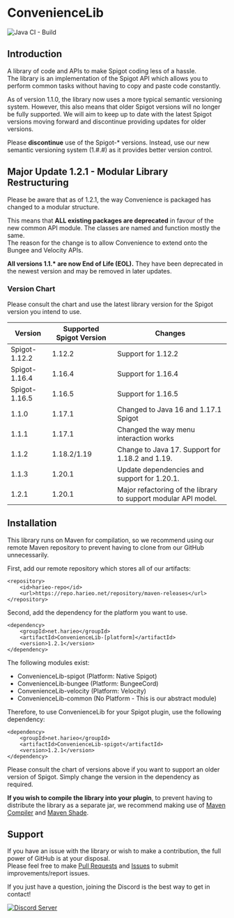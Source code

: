# ConvenienceLib
![Java CI - Build](https://github.com/Harieo/ConvenienceLib/workflows/Java%20CI%20-%20Build/badge.svg)
## Introduction
A library of code and APIs to make Spigot coding less of a hassle.  
The library is an implementation of the Spigot API which allows you to perform common tasks without having to copy and paste code constantly. 

As of version 1.1.0, the library now uses a more typical semantic versioning system. However, this also means that older Spigot versions will no longer be fully supported. We will aim to keep up to date with the latest Spigot versions moving forward and discontinue providing updates for older versions.

Please **discontinue** use of the Spigot-* versions. Instead, use our new semantic versioning system (1.#.#) as it provides better version control.
## Major Update 1.2.1 - Modular Library Restructuring
Please be aware that as of 1.2.1, the way Convenience is packaged has changed to a modular structure.

This means that **ALL existing packages are deprecated** in favour of the new common API module.
The classes are named and function mostly the same.  
The reason for the change is to allow Convenience to extend onto the Bungee and Velocity APIs.

**All versions 1.1.\* are now End of Life (EOL).** They have been deprecated in the newest version and may be removed
in later updates.

### Version Chart

Please consult the chart and use the latest library version for the Spigot version you intend to use.

| Version       | Supported Spigot Version | Changes                                                        |
|---------------|--------------------------|----------------------------------------------------------------|
| Spigot-1.12.2 | 1.12.2                   | Support for 1.12.2                                             |
| Spigot-1.16.4 | 1.16.4                   | Support for 1.16.4                                             |
| Spigot-1.16.5 | 1.16.5                   | Support for 1.16.5                                             |
| 1.1.0         | 1.17.1                   | Changed to Java 16 and 1.17.1 Spigot                           |
| 1.1.1         | 1.17.1                   | Changed the way menu interaction works                         |
| 1.1.2         | 1.18.2/1.19              | Change to Java 17. Support for 1.18.2 and 1.19.                |
| 1.1.3         | 1.20.1                   | Update dependencies and support for 1.20.1.                    |
| 1.2.1         | 1.20.1                   | Major refactoring of the library to support modular API model. |

## Installation
This library runs on Maven for compilation, so we recommend using our remote Maven repository to prevent having to clone from 
our GitHub unnecessarily. 

First, add our remote repository which stores all of our artifacts:
```
<repository>
    <id>harieo-repo</id>
    <url>https://repo.harieo.net/repository/maven-releases</url>
</repository>
```

Second, add the dependency for the platform you want to use.
```
<dependency>
    <groupId>net.harieo</groupId>
    <artifactId>ConvenienceLib-[platform]</artifactId>
    <version>1.2.1</version>
</dependency>
```

The following modules exist:
- ConvenienceLib-spigot (Platform: Native Spigot)
- ConvenienceLib-bungee (Platform: BungeeCord)
- ConvenienceLib-velocity (Platform: Velocity)
- ConvenienceLib-common (No Platform - This is our abstract module)

Therefore, to use ConvenienceLib for your Spigot plugin, use the following dependency:
```
<dependency>
    <groupId>net.harieo</groupId>
    <artifactId>ConvenienceLib-spigot</artifactId>
    <version>1.2.1</version>
</dependency>
```

Please consult the chart of versions above if you want to support an older version of Spigot. Simply change the version in the dependency as required.

**If you wish to compile the library into your plugin**, to prevent having to distribute the library as a separate jar, we recommend making use of [Maven Compiler](https://maven.apache.org/plugins/maven-compiler-plugin/) and [Maven Shade](https://maven.apache.org/plugins/maven-shade-plugin/).

## Support
If you have an issue with the library or wish to make a contribution, the full power of GitHub is at your disposal.  
Please feel free to make [Pull Requests](https://github.com/Harieo/ConvenienceLib/pulls) and 
[Issues](https://github.com/Harieo/ConvenienceLib/issues) to submit improvements/report issues.

If you just have a question, joining the Discord is the best way to get in contact! 

[![Discord Server](https://discordapp.com/api/guilds/679733506427191330/embed.png?style=banner2)](https://discord.gg/zTwWZAR)
